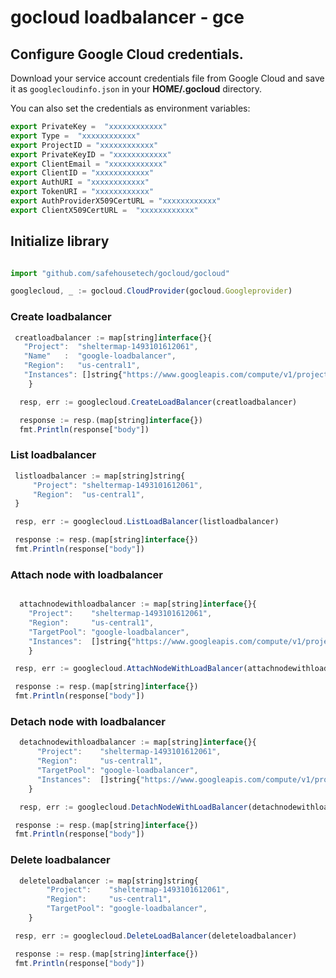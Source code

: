 # gocloud loadbalancer - gce

## Configure Google Cloud credentials.

Download your service account credentials file from Google Cloud and save it as `googlecloudinfo.json` in your <b>HOME/.gocloud</b> directory.

You can also set the credentials as environment variables:
```js
export PrivateKey =  "xxxxxxxxxxxx"
export Type =  "xxxxxxxxxxxx"
export ProjectID = "xxxxxxxxxxxx"
export PrivateKeyID = "xxxxxxxxxxxx"
export ClientEmail = "xxxxxxxxxxxx"
export ClientID = "xxxxxxxxxxxx"
export AuthURI = "xxxxxxxxxxxx"
export TokenURI = "xxxxxxxxxxxx"
export AuthProviderX509CertURL = "xxxxxxxxxxxx"
export ClientX509CertURL =  "xxxxxxxxxxxx"
```

## Initialize library

```js

import "github.com/safehousetech/gocloud/gocloud"

googlecloud, _ := gocloud.CloudProvider(gocloud.Googleprovider)
```

### Create loadbalancer

```js
 creatloadbalancer := map[string]interface{}{
   "Project":  "sheltermap-1493101612061",
   "Name"   :  "google-loadbalancer",
   "Region":   "us-central1",
   "Instances": []string{"https://www.googleapis.com/compute/v1/projects/sheltermap-1493101612061/zones/us-central1-b/instances/instance-1"},
	}

  resp, err := googlecloud.CreateLoadBalancer(creatloadbalancer)

  response := resp.(map[string]interface{})
  fmt.Println(response["body"])

  ```

### List loadbalancer

```js
 listloadbalancer := map[string]string{
     "Project": "sheltermap-1493101612061",
     "Region":  "us-central1",
 }

 resp, err := googlecloud.ListLoadBalancer(listloadbalancer)

 response := resp.(map[string]interface{})
 fmt.Println(response["body"])
```

### Attach node with loadbalancer

```js

  attachnodewithloadbalancer := map[string]interface{}{
	"Project":    "sheltermap-1493101612061",
	"Region":     "us-central1",
	"TargetPool": "google-loadbalancer",
	"Instances":  []string{"https://www.googleapis.com/compute/v1/projects/sheltermap-1493101612061/zones/us-central1-b/instances/instance-2"},
	}

 resp, err := googlecloud.AttachNodeWithLoadBalancer(attachnodewithloadbalancer)

 response := resp.(map[string]interface{})
 fmt.Println(response["body"])
```

### Detach node with loadbalancer

```js
  detachnodewithloadbalancer := map[string]interface{}{
      "Project":    "sheltermap-1493101612061",
      "Region":     "us-central1",
      "TargetPool": "google-loadbalancer",
      "Instances":  []string{"https://www.googleapis.com/compute/v1/projects/sheltermap-1493101612061/zones/us-central1-b/instances/instance-2"},
	}

  resp, err := googlecloud.DetachNodeWithLoadBalancer(detachnodewithloadbalancer)

 response := resp.(map[string]interface{})
 fmt.Println(response["body"])
```

### Delete loadbalancer
```js
  deleteloadbalancer := map[string]string{
		"Project":    "sheltermap-1493101612061",
		"Region":     "us-central1",
		"TargetPool": "google-loadbalancer",
	}

 resp, err := googlecloud.DeleteLoadBalancer(deleteloadbalancer)

 response := resp.(map[string]interface{})
 fmt.Println(response["body"])
```